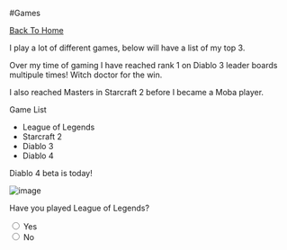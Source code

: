 #Games

<a href="https://github.com/Bradin-b/INFOTC-1000-MidTerm">
  Back To Home
</a>

I play a lot of different games, below will have a list of my top 3.

Over my time of gaming I have reached rank 1 on Diablo 3 leader boards multipule times! Witch doctor for the win.

I also reached Masters in Starcraft 2 before I became a Moba player.

Game List

* League of Legends
* Starcraft 2
* Diablo 3
* Diablo 4

Diablo 4 beta is today!

![image](https://user-images.githubusercontent.com/111961360/225826550-a23688c2-ea79-4853-9bc0-c8fcb6735be7.png)

Have you played League of Legends?
<form>
    <input type="radio" id="yes" name="tried?" value="Yes">
    <label for="yes">Yes</label><br>
    <input type="radio" id="no" name="tried?" value="no">
    <label for="no">No</label><br>
</form>
